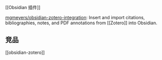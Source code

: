 

[[Obsidian 插件]]



[mgmeyers/obsidian-zotero-integration](https://github.com/mgmeyers/obsidian-zotero-integration): Insert and import citations, bibliographies, notes, and PDF annotations from [[Zotero]] into Obsidian.



## 竞品

[[obsidian-zotero]]


